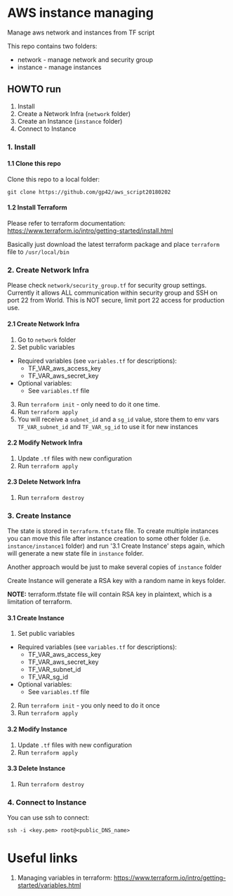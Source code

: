 # AWS instance managing
Manage aws network and instances from TF script

This repo contains two folders:
* network - manage network and security group
* instance - manage instances

## HOWTO run

1. Install
2. Create a Network Infra (`network` folder)
3. Create an Instance (`instance` folder)
4. Connect to Instance

### 1. Install

#### 1.1 Clone this repo
Clone this repo to a local folder:

`git clone https://github.com/gp42/aws_script20180202`

#### 1.2 Install Terraform
Please refer to terraform documentation: https://www.terraform.io/intro/getting-started/install.html

Basically just download the latest terraform package and place `terraform` file to `/usr/local/bin`


### 2. Create Network Infra
Please check `network/security_group.tf` for security group settings.
Currently it allows ALL communication within security group and SSH on port 22 from World.
This is NOT secure, limit port 22 access for production use.

#### 2.1 Create Network Infra
1. Go to `network` folder
2. Set public variables
* Required variables (see `variables.tf` for descriptions):
  * TF_VAR_aws_access_key
  * TF_VAR_aws_secret_key
* Optional variables:
  * See `variables.tf` file
3. Run `terraform init` - only need to do it one time.
4. Run `terraform apply`
5. You will receive a `subnet_id` and a `sg_id` value, store them to env vars
`TF_VAR_subnet_id` and `TF_VAR_sg_id` to use it for new instances

#### 2.2 Modify Network Infra
1. Update `.tf` files with new configuration
2. Run `terraform apply`

#### 2.3 Delete Network Infra
1. Run `terraform destroy`

### 3. Create Instance
The state is stored in `terraform.tfstate` file.
To create multiple instances you can move this file after instance creation to some other folder (i.e. `instance/instance1` folder)
and run '3.1 Create Instance' steps again, which will generate a new state file in `instance` folder.

Another approach would be just to make several copies of `instance` folder

Create Instance will generate a RSA key with a random name in keys folder.

**NOTE:** terraform.tfstate file will contain RSA key in plaintext, which is a limitation of terraform.

#### 3.1 Create Instance
1. Set public variables
* Required variables (see `variables.tf` for descriptions):
  * TF_VAR_aws_access_key
  * TF_VAR_aws_secret_key
  * TF_VAR_subnet_id
  * TF_VAR_sg_id
* Optional variables:
  * See `variables.tf` file
2. Run `terraform init` - you only need to do it once
3. Run `terraform apply`

#### 3.2 Modify Instance
1. Update `.tf` files with new configuration
2. Run `terraform apply`

#### 3.3 Delete Instance
1. Run `terraform destroy`

### 4. Connect to Instance
You can use ssh to connect:

`ssh -i <key.pem> root@<public_DNS_name>`

# Useful links
1. Managing variables in terraform:
https://www.terraform.io/intro/getting-started/variables.html
